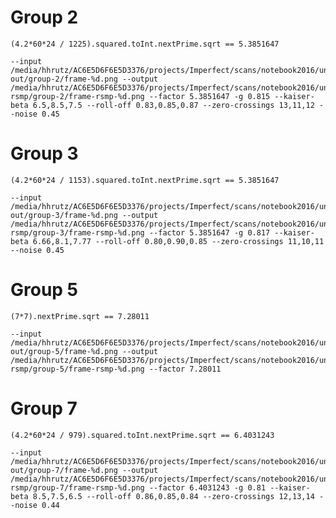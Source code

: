 # Group 2

    (4.2*60*24 / 1225).squared.toInt.nextPrime.sqrt == 5.3851647

    --input /media/hhrutz/AC6E5D6F6E5D3376/projects/Imperfect/scans/notebook2016/universe-out/group-2/frame-%d.png --output /media/hhrutz/AC6E5D6F6E5D3376/projects/Imperfect/scans/notebook2016/universe-rsmp/group-2/frame-rsmp-%d.png --factor 5.3851647 -g 0.815 --kaiser-beta 6.5,8.5,7.5 --roll-off 0.83,0.85,0.87 --zero-crossings 13,11,12 --noise 0.45

# Group 3

    (4.2*60*24 / 1153).squared.toInt.nextPrime.sqrt == 5.3851647

    --input /media/hhrutz/AC6E5D6F6E5D3376/projects/Imperfect/scans/notebook2016/universe-out/group-3/frame-%d.png --output /media/hhrutz/AC6E5D6F6E5D3376/projects/Imperfect/scans/notebook2016/universe-rsmp/group-3/frame-rsmp-%d.png --factor 5.3851647 -g 0.817 --kaiser-beta 6.66,8.1,7.77 --roll-off 0.80,0.90,0.85 --zero-crossings 11,10,11 --noise 0.45

# Group 5

    (7*7).nextPrime.sqrt == 7.28011

    --input /media/hhrutz/AC6E5D6F6E5D3376/projects/Imperfect/scans/notebook2016/universe-out/group-5/frame-%d.png --output /media/hhrutz/AC6E5D6F6E5D3376/projects/Imperfect/scans/notebook2016/universe-rsmp/group-5/frame-rsmp-%d.png --factor 7.28011

# Group 7

    (4.2*60*24 / 979).squared.toInt.nextPrime.sqrt == 6.4031243

    --input /media/hhrutz/AC6E5D6F6E5D3376/projects/Imperfect/scans/notebook2016/universe-out/group-7/frame-%d.png --output /media/hhrutz/AC6E5D6F6E5D3376/projects/Imperfect/scans/notebook2016/universe-rsmp/group-7/frame-rsmp-%d.png --factor 6.4031243 -g 0.81 --kaiser-beta 8.5,7.5,6.5 --roll-off 0.86,0.85,0.84 --zero-crossings 12,13,14 --noise 0.44
    
